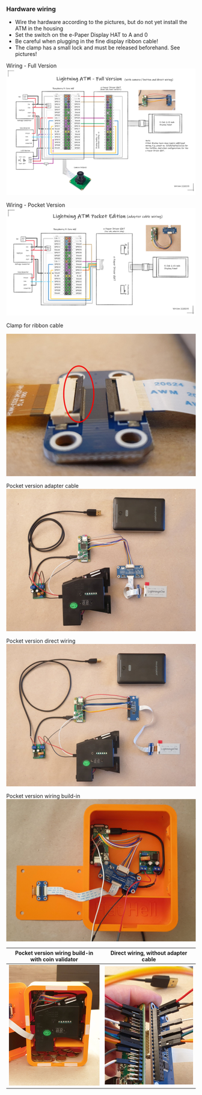 ### Hardware wiring

- Wire the hardware according to the pictures, but do not yet install the ATM in the housing
- Set the switch on the e-Paper Display HAT to A and 0
- Be careful when plugging in the fine display ribbon cable!
- The clamp has a small lock and must be released beforehand. See pictures!

Wiring - Full Version
![Full Version](../pictures/wiring_fw_220215.png)

Wiring - Pocket Version
![Pocket Version](../pictures/wiring_pv_220215.png)

Clamp for ribbon cable

<img src="../pictures/wiring_clamp.jpg" width="600">

Pocket version adapter cable
![Pocket version adapter cable](../pictures/wiring_pv_adapter_cable.jpg)

Pocket version direct wiring
![Pocket version direct wiring](../pictures/wiring_pv_direct_wiring.jpg)

Pocket version wiring build-in
![Pocket version wiring bild in](../pictures/wiring_pv_build-in.jpg)


Pocket version wiring build-in with coin validator             |  Direct wiring, without adapter cable
:-------------------------:|:-------------------------:
![](../pictures/wiring_pv_build-in_complet.jpg)  |  ![](../pictures/wiring_direct_wiring.jpg)



